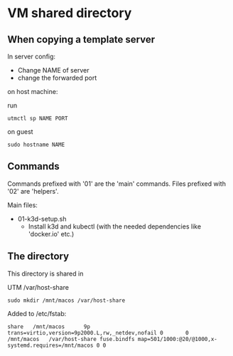 # VM shared directory

## When copying a template server

In server config:
- Change NAME of server
- change the forwarded port

on host machine:

run
  
  ```
  utmctl sp NAME PORT
  ```

on guest

  ```
  sudo hostname NAME
  ```

## Commands

Commands prefixed with '01' are the 'main' commands. 
Files prefixed with '02' are 'helpers'.

Main files:

- 01-k3d-setup.sh
	- Install k3d and kubectl (with the needed dependencies like 'docker.io' etc.)

## The directory

This directory is shared in

  UTM  /var/host-share

  ```
  sudo mkdir /mnt/macos /var/host-share
  ```

  Added to /etc/fstab:

  ```
  share   /mnt/macos      9p      trans=virtio,version=9p2000.L,rw,_netdev,nofail 0       0
  /mnt/macos   /var/host-share fuse.bindfs map=501/1000:@20/@1000,x-systemd.requires=/mnt/macos 0 0
  ```
